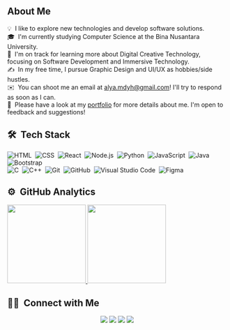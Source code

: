 <!-- ## 👋 &nbsp;Hey there! I'm Alya -->

## About Me

💡 &nbsp;I like to explore new technologies and develop software solutions.\
🎓 &nbsp;I'm currently studying Computer Science at the Bina Nusantara University.\
🌱 &nbsp;I'm on track for learning more about Digital Creative Technology, focusing on Software Development and Immersive Technology.\
✍️ &nbsp;In my free time, I pursue Graphic Design and UI/UX as hobbies/side hustles.\
✉️ &nbsp;You can shoot me an email at alya.mdyh@gmail.com! I'll try to respond as soon as I can.\
📄 &nbsp;Please have a look at my [portfolio](https://alyadyh.github.io/) for more details about me. I'm open to feedback and suggestions!

## 🛠 &nbsp;Tech Stack

![HTML](https://img.shields.io/badge/-HTML-05122A?style=flat&logo=HTML5)&nbsp;
![CSS](https://img.shields.io/badge/-CSS-05122A?style=flat&logo=CSS3&logoColor=1572B6)&nbsp;
![React](https://img.shields.io/badge/-React-05122A?style=flat&logo=react)&nbsp;
![Node.js](https://img.shields.io/badge/-Node.js-05122A?style=flat&logo=node.js)&nbsp;
![Python](https://img.shields.io/badge/-Python-05122A?style=flat&logo=python)&nbsp;
![JavaScript](https://img.shields.io/badge/-JavaScript-05122A?style=flat&logo=javascript)&nbsp;
![Java](https://img.shields.io/badge/-Java-05122A?style=flat&logo=Java&logoColor=FFA518)&nbsp;
![Bootstrap](https://img.shields.io/badge/-Bootstrap-05122A?style=flat&logo=bootstrap&logoColor=563D7C)\
![C](https://img.shields.io/badge/-C-05122A?style=flat&logo=C&logoColor=A8B9CC)&nbsp;
![C++](https://img.shields.io/badge/-C++-05122A?style=flat&logo=C%2B%2B&logoColor=00599C)&nbsp;
![Git](https://img.shields.io/badge/-Git-05122A?style=flat&logo=git)&nbsp;
![GitHub](https://img.shields.io/badge/-GitHub-05122A?style=flat&logo=github)&nbsp;
![Visual Studio Code](https://img.shields.io/badge/-Visual%20Studio%20Code-05122A?style=flat&logo=visual-studio-code&logoColor=007ACC)&nbsp;
![Figma](https://img.shields.io/badge/-Figma-05122A?style=flat&logo=figma)&nbsp;

## ⚙️ &nbsp;GitHub Analytics

<p align="left">
<a href="https://github.com/alyadyh">
  <img height="180em" src="https://github-readme-stats-eight-theta.vercel.app/api?username=alyadyh&show_icons=true&theme=algolia&include_all_commits=true&count_private=true"/>
  <img height="180em" src="https://github-readme-stats-eight-theta.vercel.app/api/top-langs/?username=alyadyh&layout=compact&langs_count=8&theme=algolia"/>
</a>
</p>

## 🤝🏻 &nbsp;Connect with Me

<p align="center">
<a href="https://linkedin.com/in/alya-mardhiyyah"><img src="https://img.shields.io/badge/-Alya%20Mardhiyyah-0077B5?style=flat&logo=Linkedin&logoColor=white"/></a>
<a href="mailto:alya.mdyh@gmail.com"><img src="https://img.shields.io/badge/-alya.mdyh@gmail.com-D14836?style=flat&logo=Gmail&logoColor=white"/></a>
<a href="https://instagram.com/adityavs_"><img src="https://img.shields.io/badge/-@adityavs__-E4405F?style=flat&logo=Instagram&logoColor=white"/></a>
<a href="https://figma.com/itsmelya"><img src="https://img.shields.io/badge/-@itsmelya-1877F2?style=flat&logo=Figma&logoColor=white"/></a>
</p>
